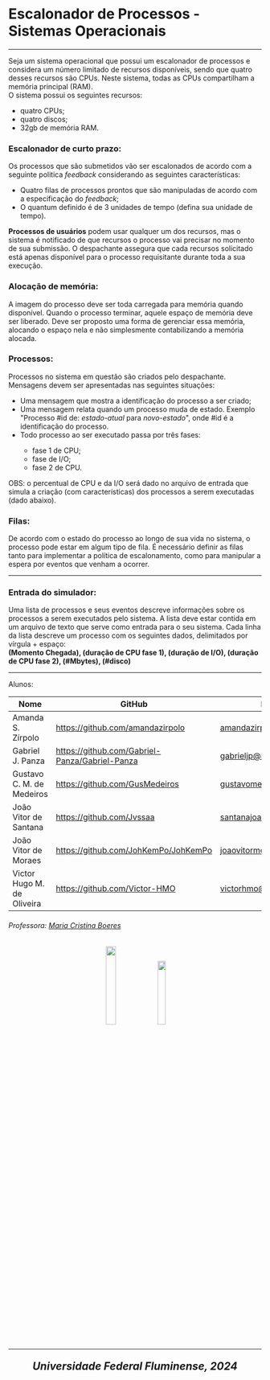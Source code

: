<h1>Escalonador de Processos - Sistemas Operacionais </h1>
<hr>
Seja um sistema operacional que possui um escalonador de processos e considera um número limitado de recursos disponíveis, sendo que quatro desses recursos são CPUs. Neste sistema,  todas as CPUs compartilham a memória principal (RAM). 
<br>
O sistema possui os seguintes recursos:
<ul>
  <li>quatro CPUs;</li>
  <li>quatro discos;</li>
  <li>32gb de memória RAM.</li>
</ul>
<h3>Escalonador de curto prazo:</h3>
Os processos que são submetidos vão ser escalonados de acordo com  a seguinte politica <i>feedback</i> considerando as seguintes características:
<ul>
  <li>Quatro filas de processos prontos que são manipuladas de acordo com a especificação do <i>feedback</i>;</li>
  <li>O quantum definido é de 3 unidades de tempo (defina sua unidade de tempo).</li>
</ul>
<b>Processos de usuários</b> podem usar qualquer um dos recursos, mas o sistema é notificado de que recursos o processo vai precisar no momento de sua submissão. O despachante assegura que cada recursos solicitado está apenas disponível para o processo requisitante durante toda a sua execução.
<h3>Alocação de memória:</h3>
A imagem do processo  deve ser toda carregada para memória quando disponível. Quando o processo terminar, aquele espaço de memória deve ser liberado.  Deve ser proposto uma forma de gerenciar essa memória, alocando o espaço nela e não simplesmente contabilizando a memória alocada.
<h3>Processos:</h3>
Processos no sistema em questão são criados pelo despachante. Mensagens devem ser apresentadas nas seguintes situações:
<ul>
  <li>Uma mensagem que mostra a identificação do processo a ser criado;</li>
  <li>Uma mensagem relata quando um processo muda de estado. Exemplo "Processo #id de: <i>estado-atual</i> para <i>novo-estado</i>", onde #id é a identificação do processo.</li>
  <li>Todo processo ao ser executado passa por três fases:</li>
  <ul>
    <li>fase 1 de CPU;</li>
    <li>fase de I/O;</li>
    <li>fase 2 de CPU.</li>
  </ul>
</ul>
OBS: o percentual de CPU e da I/O será dado no arquivo de entrada que simula a criação (com características) dos processos a serem executadas (dado abaixo).
<h3>Filas:</h3>
De acordo com o estado do processo ao longo de sua vida no sistema, o processo pode estar em algum tipo de fila. É necessário definir as filas tanto para implementar a política de escalonamento, como para manipular a espera por eventos que venham a ocorrer.
<hr>
<h3>Entrada do simulador:</h3>
Uma lista de processos e seus eventos descreve informações sobre os processos a serem executados pelo sistema. A lista deve estar contida em um arquivo de texto que serve como entrada para o seu sistema. Cada linha da lista descreve um processo com os seguintes dados, delimitados por vírgula + espaço:
<br>
<b>(Momento Chegada), (duração de CPU fase 1), (duração de I/O), (duração de CPU fase 2), (#Mbytes), (#disco)</b>
<hr>
Alunos:
<br>

| Nome            | GitHub                  | Email                  |
| --------------- | ----------------------- | ---------------------- |
| Amanda S. Zírpolo      | https://github.com/amandazirpolo  | amandazirpolo@id.uff.br |
| Gabriel J. Panza      | https://github.com/Gabriel-Panza/Gabriel-Panza  | gabrieljp@id.uff.br |
| Gustavo C. M. de Medeiros      | https://github.com/GusMedeiros  | gustavomedeiros@id.uff.br |
| João Vitor de Santana      | https://github.com/Jvssaa  | santanajoao@id.uff.br |
| João Vitor de Moraes      | https://github.com/JohKemPo/JohKemPo  | joaovitormoraes@id.uff.br |
| Victor Hugo M. de Oliveira      | https://github.com/Victor-HMO  | victorhmo@id.uff.br |

<h6>Professora: <a href="https://www.ic.uff.br/blog/pessoas/maria-cristina-silva-boeres/">Maria Cristina Boeres</a></h6>

<h2 align="center"> <img = src="![image](https://github.com/amandazirpolo/escalonador-de-processos/assets/123826914/e93c2b4f-5707-4b13-b576-e8b965ad1166)
" width=20%> <img = src="![image](https://github.com/amandazirpolo/escalonador-de-processos/assets/123826914/2b1929ff-dd4e-440a-96db-a2079a4e52b9)
" width=18%>
<hr>
<i align="center">Universidade Federal Fluminense, 2024</i>

